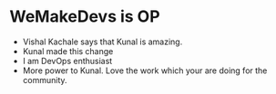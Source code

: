 # WeMakeDevs is OP

- Vishal Kachale says that Kunal is amazing.
- Kunal made this change
- I am DevOps enthusiast
- More power to Kunal. Love the work which your are doing for the community.
